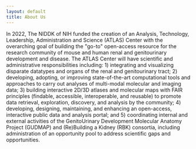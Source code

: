 ```yaml
---
layout: default
title: About Us
---
```


In 2022, The NIDDK of NIH funded the creation of an Analysis, Technology, Leadership, Administration and Science (ATLAS) Center with the overarching goal of building the "go-to" open-access resource for the research community of mouse and human renal and genitourinary development and disease. The ATLAS Center will have scientific and administrative responsibilities including: 1) integrating and visualizing disparate datatypes and organs of the renal and genitourinary tract; 2) developing, adopting, or improving state-of-the-art computational tools and approaches to carry out analyses of multi-modal molecular and imaging data; 3) building interactive 2D/3D atlases and molecular maps with FAIR principles (findable, accessible, interoperable, and reusable) to promote data retrieval, exploration, discovery, and analysis by the community; 4) developing, designing, maintaining, and enhancing an open-access, interactive public data and analysis portal; and 5) coordinating internal and external activities of the GenitoUrinary Development Molecular Anatomy Project (GUDMAP) and (Re)Building a Kidney (RBK) consortia, including administration of an opportunity pool to address scientific gaps and opportunities.
